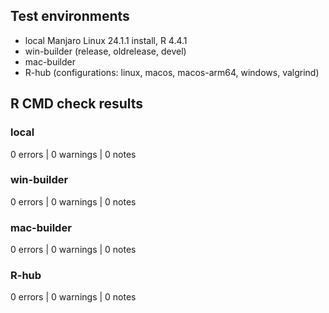 ## Test environments
* local Manjaro Linux 24.1.1 install, R 4.4.1
* win-builder (release, oldrelease, devel)
* mac-builder
* R-hub (configurations: linux, macos, macos-arm64, windows, valgrind)


## R CMD check results

### local
0 errors | 0 warnings | 0 notes

### win-builder
0 errors | 0 warnings | 0 notes

### mac-builder
0 errors | 0 warnings | 0 notes

### R-hub
0 errors | 0 warnings | 0 notes